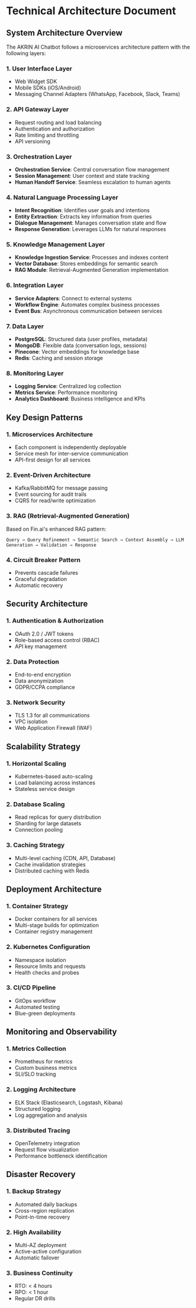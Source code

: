 # Technical Architecture Document

## System Architecture Overview

The AKRIN AI Chatbot follows a microservices architecture pattern with the following layers:

### 1. User Interface Layer
- Web Widget SDK
- Mobile SDKs (iOS/Android)
- Messaging Channel Adapters (WhatsApp, Facebook, Slack, Teams)

### 2. API Gateway Layer
- Request routing and load balancing
- Authentication and authorization
- Rate limiting and throttling
- API versioning

### 3. Orchestration Layer
- **Orchestration Service**: Central conversation flow management
- **Session Management**: User context and state tracking
- **Human Handoff Service**: Seamless escalation to human agents

### 4. Natural Language Processing Layer
- **Intent Recognition**: Identifies user goals and intentions
- **Entity Extraction**: Extracts key information from queries
- **Dialogue Management**: Manages conversation state and flow
- **Response Generation**: Leverages LLMs for natural responses

### 5. Knowledge Management Layer
- **Knowledge Ingestion Service**: Processes and indexes content
- **Vector Database**: Stores embeddings for semantic search
- **RAG Module**: Retrieval-Augmented Generation implementation

### 6. Integration Layer
- **Service Adapters**: Connect to external systems
- **Workflow Engine**: Automates complex business processes
- **Event Bus**: Asynchronous communication between services

### 7. Data Layer
- **PostgreSQL**: Structured data (user profiles, metadata)
- **MongoDB**: Flexible data (conversation logs, sessions)
- **Pinecone**: Vector embeddings for knowledge base
- **Redis**: Caching and session storage

### 8. Monitoring Layer
- **Logging Service**: Centralized log collection
- **Metrics Service**: Performance monitoring
- **Analytics Dashboard**: Business intelligence and KPIs

## Key Design Patterns

### 1. Microservices Architecture
- Each component is independently deployable
- Service mesh for inter-service communication
- API-first design for all services

### 2. Event-Driven Architecture
- Kafka/RabbitMQ for message passing
- Event sourcing for audit trails
- CQRS for read/write optimization

### 3. RAG (Retrieval-Augmented Generation)
Based on Fin.ai's enhanced RAG pattern:
```
Query → Query Refinement → Semantic Search → Context Assembly → LLM Generation → Validation → Response
```

### 4. Circuit Breaker Pattern
- Prevents cascade failures
- Graceful degradation
- Automatic recovery

## Security Architecture

### 1. Authentication & Authorization
- OAuth 2.0 / JWT tokens
- Role-based access control (RBAC)
- API key management

### 2. Data Protection
- End-to-end encryption
- Data anonymization
- GDPR/CCPA compliance

### 3. Network Security
- TLS 1.3 for all communications
- VPC isolation
- Web Application Firewall (WAF)

## Scalability Strategy

### 1. Horizontal Scaling
- Kubernetes-based auto-scaling
- Load balancing across instances
- Stateless service design

### 2. Database Scaling
- Read replicas for query distribution
- Sharding for large datasets
- Connection pooling

### 3. Caching Strategy
- Multi-level caching (CDN, API, Database)
- Cache invalidation strategies
- Distributed caching with Redis

## Deployment Architecture

### 1. Container Strategy
- Docker containers for all services
- Multi-stage builds for optimization
- Container registry management

### 2. Kubernetes Configuration
- Namespace isolation
- Resource limits and requests
- Health checks and probes

### 3. CI/CD Pipeline
- GitOps workflow
- Automated testing
- Blue-green deployments

## Monitoring and Observability

### 1. Metrics Collection
- Prometheus for metrics
- Custom business metrics
- SLI/SLO tracking

### 2. Logging Architecture
- ELK Stack (Elasticsearch, Logstash, Kibana)
- Structured logging
- Log aggregation and analysis

### 3. Distributed Tracing
- OpenTelemetry integration
- Request flow visualization
- Performance bottleneck identification

## Disaster Recovery

### 1. Backup Strategy
- Automated daily backups
- Cross-region replication
- Point-in-time recovery

### 2. High Availability
- Multi-AZ deployment
- Active-active configuration
- Automatic failover

### 3. Business Continuity
- RTO: < 4 hours
- RPO: < 1 hour
- Regular DR drills